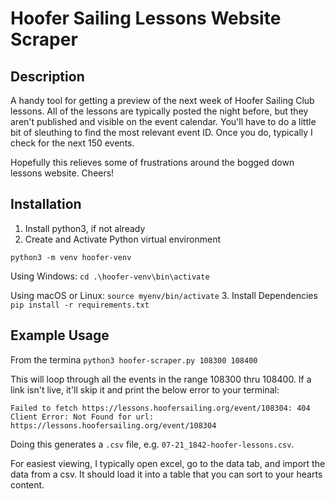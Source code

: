 # Hoofer Sailing Lessons Website Scraper

## Description
A handy tool for getting a preview of the next week of Hoofer Sailing Club lessons. All of the lessons are typically posted the night before, but they aren't published and visible on the event calendar. You'll have to do a little bit of sleuthing to find the most relevant event ID. Once you do, typically I check for the next 150 events.  


Hopefully this relieves some of frustrations around the bogged down lessons website. Cheers!

## Installation
1. Install python3, if not already
2. Create and Activate Python virtual environment  

`python3 -m venv hoofer-venv`  

Using Windows:
`cd .\hoofer-venv\bin\activate`  

Using macOS or Linux:
`source myenv/bin/activate`
3. Install Dependencies
`pip install -r requirements.txt`

## Example Usage
From the termina
`python3 hoofer-scraper.py 108300 108400`  

This will loop through all the events in the range 108300 thru 108400. If a link isn't live, it'll skip it and print the below error to your terminal:  

`Failed to fetch https://lessons.hoofersailing.org/event/108304: 404 Client Error: Not Found for url: https://lessons.hoofersailing.org/event/108304`

Doing this generates a `.csv` file, e.g. `07-21_1842-hoofer-lessons.csv`.

For easiest viewing, I typically open excel, go to the data tab, and import the data from a csv. It should load it into a table that you can sort to your hearts content.